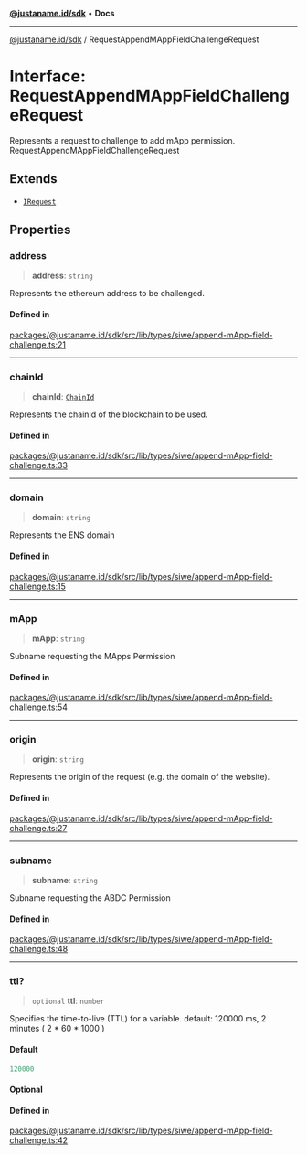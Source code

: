 [**@justaname.id/sdk**](../README.md) • **Docs**

***

[@justaname.id/sdk](../globals.md) / RequestAppendMAppFieldChallengeRequest

# Interface: RequestAppendMAppFieldChallengeRequest

Represents a request to challenge to add mApp permission.
 RequestAppendMAppFieldChallengeRequest

## Extends

- [`IRequest`](IRequest.md)

## Properties

### address

> **address**: `string`

Represents the ethereum address to be challenged.

#### Defined in

[packages/@justaname.id/sdk/src/lib/types/siwe/append-mApp-field-challenge.ts:21](https://github.com/JustaName-id/JustaName-sdk/blob/7430def13fc61cd3fc8b89d25e0869ee390cc2d0/packages/@justaname.id/sdk/src/lib/types/siwe/append-mApp-field-challenge.ts#L21)

***

### chainId

> **chainId**: [`ChainId`](../type-aliases/ChainId.md)

Represents the chainId of the blockchain to be used.

#### Defined in

[packages/@justaname.id/sdk/src/lib/types/siwe/append-mApp-field-challenge.ts:33](https://github.com/JustaName-id/JustaName-sdk/blob/7430def13fc61cd3fc8b89d25e0869ee390cc2d0/packages/@justaname.id/sdk/src/lib/types/siwe/append-mApp-field-challenge.ts#L33)

***

### domain

> **domain**: `string`

Represents the ENS domain

#### Defined in

[packages/@justaname.id/sdk/src/lib/types/siwe/append-mApp-field-challenge.ts:15](https://github.com/JustaName-id/JustaName-sdk/blob/7430def13fc61cd3fc8b89d25e0869ee390cc2d0/packages/@justaname.id/sdk/src/lib/types/siwe/append-mApp-field-challenge.ts#L15)

***

### mApp

> **mApp**: `string`

Subname requesting the MApps Permission

#### Defined in

[packages/@justaname.id/sdk/src/lib/types/siwe/append-mApp-field-challenge.ts:54](https://github.com/JustaName-id/JustaName-sdk/blob/7430def13fc61cd3fc8b89d25e0869ee390cc2d0/packages/@justaname.id/sdk/src/lib/types/siwe/append-mApp-field-challenge.ts#L54)

***

### origin

> **origin**: `string`

Represents the origin of the request (e.g. the domain of the website).

#### Defined in

[packages/@justaname.id/sdk/src/lib/types/siwe/append-mApp-field-challenge.ts:27](https://github.com/JustaName-id/JustaName-sdk/blob/7430def13fc61cd3fc8b89d25e0869ee390cc2d0/packages/@justaname.id/sdk/src/lib/types/siwe/append-mApp-field-challenge.ts#L27)

***

### subname

> **subname**: `string`

Subname requesting the ABDC Permission

#### Defined in

[packages/@justaname.id/sdk/src/lib/types/siwe/append-mApp-field-challenge.ts:48](https://github.com/JustaName-id/JustaName-sdk/blob/7430def13fc61cd3fc8b89d25e0869ee390cc2d0/packages/@justaname.id/sdk/src/lib/types/siwe/append-mApp-field-challenge.ts#L48)

***

### ttl?

> `optional` **ttl**: `number`

Specifies the time-to-live (TTL) for a variable.
default: 120000 ms, 2 minutes ( 2 * 60 * 1000 )

#### Default

```ts
120000
```

#### Optional

#### Defined in

[packages/@justaname.id/sdk/src/lib/types/siwe/append-mApp-field-challenge.ts:42](https://github.com/JustaName-id/JustaName-sdk/blob/7430def13fc61cd3fc8b89d25e0869ee390cc2d0/packages/@justaname.id/sdk/src/lib/types/siwe/append-mApp-field-challenge.ts#L42)
